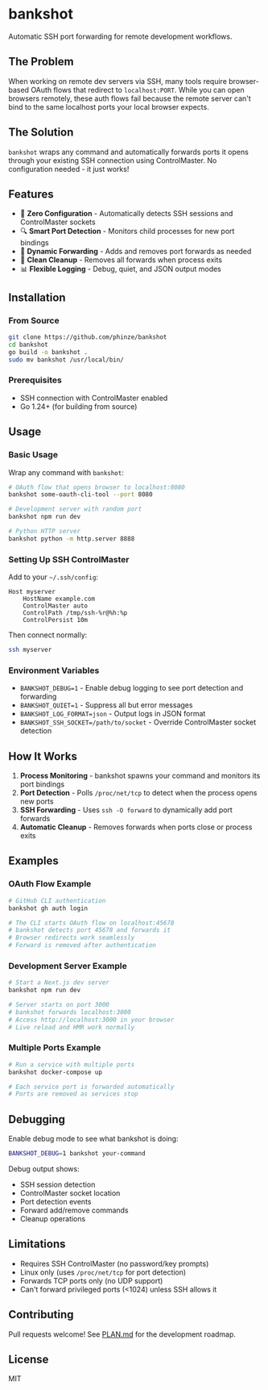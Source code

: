 # bankshot

Automatic SSH port forwarding for remote development workflows.

## The Problem

When working on remote dev servers via SSH, many tools require browser-based OAuth flows that redirect to `localhost:PORT`. While you can open browsers remotely, these auth flows fail because the remote server can't bind to the same localhost ports your local browser expects.

## The Solution

`bankshot` wraps any command and automatically forwards ports it opens through your existing SSH connection using ControlMaster. No configuration needed - it just works!

## Features

- 🚀 **Zero Configuration** - Automatically detects SSH sessions and ControlMaster sockets
- 🔍 **Smart Port Detection** - Monitors child processes for new port bindings
- 🔄 **Dynamic Forwarding** - Adds and removes port forwards as needed
- 🧹 **Clean Cleanup** - Removes all forwards when process exits
- 📊 **Flexible Logging** - Debug, quiet, and JSON output modes

## Installation

### From Source

```bash
git clone https://github.com/phinze/bankshot
cd bankshot
go build -o bankshot .
sudo mv bankshot /usr/local/bin/
```

### Prerequisites

- SSH connection with ControlMaster enabled
- Go 1.24+ (for building from source)

## Usage

### Basic Usage

Wrap any command with `bankshot`:

```bash
# OAuth flow that opens browser to localhost:8080
bankshot some-oauth-cli-tool --port 8080

# Development server with random port
bankshot npm run dev

# Python HTTP server
bankshot python -m http.server 8888
```

### Setting Up SSH ControlMaster

Add to your `~/.ssh/config`:

```
Host myserver
    HostName example.com
    ControlMaster auto
    ControlPath /tmp/ssh-%r@%h:%p
    ControlPersist 10m
```

Then connect normally:

```bash
ssh myserver
```

### Environment Variables

- `BANKSHOT_DEBUG=1` - Enable debug logging to see port detection and forwarding
- `BANKSHOT_QUIET=1` - Suppress all but error messages
- `BANKSHOT_LOG_FORMAT=json` - Output logs in JSON format
- `BANKSHOT_SSH_SOCKET=/path/to/socket` - Override ControlMaster socket detection

## How It Works

1. **Process Monitoring** - bankshot spawns your command and monitors its port bindings
2. **Port Detection** - Polls `/proc/net/tcp` to detect when the process opens new ports
3. **SSH Forwarding** - Uses `ssh -O forward` to dynamically add port forwards
4. **Automatic Cleanup** - Removes forwards when ports close or process exits

## Examples

### OAuth Flow Example

```bash
# GitHub CLI authentication
bankshot gh auth login

# The CLI starts OAuth flow on localhost:45678
# bankshot detects port 45678 and forwards it
# Browser redirects work seamlessly
# Forward is removed after authentication
```

### Development Server Example

```bash
# Start a Next.js dev server
bankshot npm run dev

# Server starts on port 3000
# bankshot forwards localhost:3000
# Access http://localhost:3000 in your browser
# Live reload and HMR work normally
```

### Multiple Ports Example

```bash
# Run a service with multiple ports
bankshot docker-compose up

# Each service port is forwarded automatically
# Ports are removed as services stop
```

## Debugging

Enable debug mode to see what bankshot is doing:

```bash
BANKSHOT_DEBUG=1 bankshot your-command
```

Debug output shows:
- SSH session detection
- ControlMaster socket location
- Port detection events
- Forward add/remove commands
- Cleanup operations

## Limitations

- Requires SSH ControlMaster (no password/key prompts)
- Linux only (uses `/proc/net/tcp` for port detection)
- Forwards TCP ports only (no UDP support)
- Can't forward privileged ports (<1024) unless SSH allows it

## Contributing

Pull requests welcome! See [PLAN.md](PLAN.md) for the development roadmap.

## License

MIT